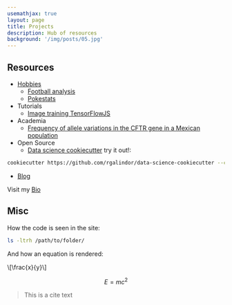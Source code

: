 ```yaml
---
usemathjax: true
layout: page
title: Projects
description: Hub of resources
background: '/img/posts/05.jpg'
---
```


## Resources

- [Hobbies](./#)
  - [Football analysis](https://rgalindor.github.io/football-international/)
  - [Pokestats](https://rgalindor.github.io/pokestats/)
- Tutorials
  - [Image training TensorFlowJS](https://rgalindor.github.io/transferencia-de-conocimiento)
- Academia
  - [Frequency of allele variations in the CFTR gene in a Mexican population](https://doi.org/10.1186/s12920-021-01111-w)
- Open Source
  - [Data science cookiecutter](https://github.com/rgalindor/data-science-cookiecutter) try it out!:
```bash
cookiecutter https://github.com/rgalindor/data-science-cookiecutter --checkout main
``` 
- [Blog](./posts/)

Visit my [Bio](https://rgalindor.github.io)

## Misc

How the code is seen in the site:

```bash
ls -ltrh /path/to/folder/
```

And how an equation is rendered:

\\[\frac{x}{y}\\]


$$E=mc^{2}$$

> This is a cite text

